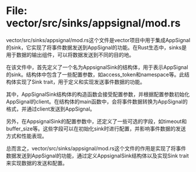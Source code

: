 # File: vector/src/sinks/appsignal/mod.rs

vector/src/sinks/appsignal/mod.rs这个文件是vector项目中用于集成AppSignal的sink，它实现了将事件数据发送到AppSignal的功能。在Rust生态中，sinks是用于数据的输出组件，可以将数据发送到不同的目的地。

在该文件中，首先定义了一个名为AppsignalSink的结构体，用于表示AppSignal的sink。结构体中包含了一些配置参数，如access_token和namespace等。此结构体实现了Sink trait，用于定义和实现发送事件数据的功能。

其中，AppSignalSink结构体的构造函数会接受配置参数，并根据配置参数初始化AppSignal的client。在结构体的main函数中，会将事件数据转换为AppSignal的格式，并通过client发送到AppSignal。

另外，在AppsignalSink的配置参数中，还定义了一些可选的字段，如timeout和buffer_size等。这些字段可以在初始化sink时进行配置，并影响事件数据的发送方式和性能表现。

总而言之，vector/src/sinks/appsignal/mod.rs这个文件的作用是实现了将事件数据发送到AppSignal的功能，通过定义AppsignalSink结构体以及实现Sink trait来实现数据的发送和配置。

